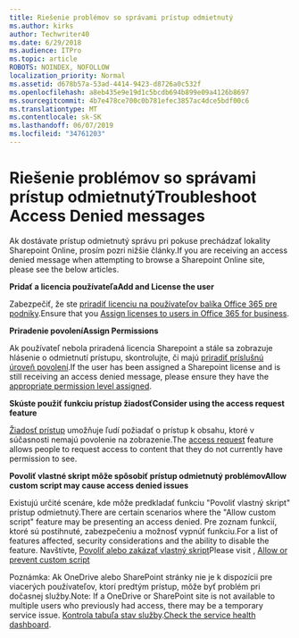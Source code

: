 ```yaml
---
title: Riešenie problémov so správami prístup odmietnutý
ms.author: kirks
author: Techwriter40
ms.date: 6/29/2018
ms.audience: ITPro
ms.topic: article
ROBOTS: NOINDEX, NOFOLLOW
localization_priority: Normal
ms.assetid: d678b57a-53ad-4414-9423-d8726a0c532f
ms.openlocfilehash: a8eb435e9e19d1c5bcdb694b899e09a4126b8697
ms.sourcegitcommit: 4b7e478ce700c0b781efec3857ac4dce5bdf00c6
ms.translationtype: MT
ms.contentlocale: sk-SK
ms.lasthandoff: 06/07/2019
ms.locfileid: "34761203"
---
```

# <a name="troubleshoot-access-denied-messages"></a><span data-ttu-id="1f23d-102">Riešenie problémov so správami prístup odmietnutý</span><span class="sxs-lookup"><span data-stu-id="1f23d-102">Troubleshoot Access Denied messages</span></span>

<span data-ttu-id="1f23d-103">Ak dostávate prístup odmietnutý správu pri pokuse prechádzať lokality Sharepoint Online, prosím pozri nižšie články.</span><span class="sxs-lookup"><span data-stu-id="1f23d-103">If you are receiving an access denied message when attempting to browse a Sharepoint Online site, please see the below articles.</span></span>

<span data-ttu-id="1f23d-104">**Pridať a licencia používateľa**</span><span class="sxs-lookup"><span data-stu-id="1f23d-104">**Add and License the user**</span></span>

<span data-ttu-id="1f23d-105">Zabezpečiť, že ste [priradiť licenciu na používateľov balíka Office 365 pre podniky](https://docs.microsoft.com/office365/admin/subscriptions-and-billing/assign-licenses-to-users?view=o365-worldwide&amp;tabs=One).</span><span class="sxs-lookup"><span data-stu-id="1f23d-105">Ensure that you [Assign licenses to users in Office 365 for business](https://docs.microsoft.com/office365/admin/subscriptions-and-billing/assign-licenses-to-users?view=o365-worldwide&amp;tabs=One).</span></span>

<span data-ttu-id="1f23d-106">**Priradenie povolení**</span><span class="sxs-lookup"><span data-stu-id="1f23d-106">**Assign Permissions**</span></span>

<span data-ttu-id="1f23d-107">Ak používateľ nebola priradená licencia Sharepoint a stále sa zobrazuje hlásenie o odmietnutí prístupu, skontrolujte, či majú [priradiť príslušnú úroveň povolení](https://docs.microsoft.com/sharepoint/understanding-permission-levels).</span><span class="sxs-lookup"><span data-stu-id="1f23d-107">If the user has been assigned a Sharepoint license and is still receiving an access denied message, please ensure they have the [appropriate permission level assigned](https://docs.microsoft.com/sharepoint/understanding-permission-levels).</span></span>

<span data-ttu-id="1f23d-108">**Skúste použiť funkciu prístup žiadosť**</span><span class="sxs-lookup"><span data-stu-id="1f23d-108">**Consider using the access request feature**</span></span>

<span data-ttu-id="1f23d-109">[Žiadosť prístup](https://support.office.com/article/Set-up-and-manage-access-requests-94B26E0B-2822-49D4-929A-8455698654B3) umožňuje ľudí požiadať o prístup k obsahu, ktoré v súčasnosti nemajú povolenie na zobrazenie.</span><span class="sxs-lookup"><span data-stu-id="1f23d-109">The [access request](https://support.office.com/article/Set-up-and-manage-access-requests-94B26E0B-2822-49D4-929A-8455698654B3) feature allows people to request access to content that they do not currently have permission to see.</span></span> 

<span data-ttu-id="1f23d-110">**Povoliť vlastné skript môže spôsobiť prístup odmietnutý problémov**</span><span class="sxs-lookup"><span data-stu-id="1f23d-110">**Allow custom script may cause access denied issues**</span></span>

<span data-ttu-id="1f23d-111">Existujú určité scenáre, kde môže predkladať funkciu "Povoliť vlastný skript" prístup odmietnutý.</span><span class="sxs-lookup"><span data-stu-id="1f23d-111">There are certain scenarios where the "Allow custom script" feature may be presenting an access denied.</span></span> <span data-ttu-id="1f23d-112">Pre zoznam funkcií, ktoré sú postihnuté, zabezpečeniu a možnosť vypnúť funkciu.</span><span class="sxs-lookup"><span data-stu-id="1f23d-112">For a list of features affected, security considerations and the ability to disable the feature.</span></span> <span data-ttu-id="1f23d-113">Navštívte, [Povoliť alebo zakázať vlastný skript](https://docs.microsoft.com/sharepoint/allow-or-prevent-custom-script)</span><span class="sxs-lookup"><span data-stu-id="1f23d-113">Please visit , [Allow or prevent custom script](https://docs.microsoft.com/sharepoint/allow-or-prevent-custom-script)</span></span>

<span data-ttu-id="1f23d-114">Poznámka: Ak OneDrive alebo SharePoint stránky nie je k dispozícii pre viacerých používateľov, ktorí predtým prístup, môže byť problém pri dočasnej služby.</span><span class="sxs-lookup"><span data-stu-id="1f23d-114">Note: If a OneDrive or SharePoint site is not available to multiple users who previously had access, there may be a temporary service issue.</span></span> <span data-ttu-id="1f23d-115">[Kontrola tabuľa stav služby](https://portal.office.com/adminportal/home#/servicehealth).</span><span class="sxs-lookup"><span data-stu-id="1f23d-115">[Check the service health dashboard](https://portal.office.com/adminportal/home#/servicehealth).</span></span>


  

